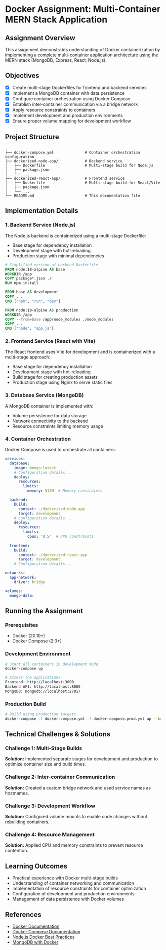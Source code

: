 # Docker Assignment: Multi-Container MERN Stack Application

## Assignment Overview

This assignment demonstrates understanding of Docker containerization by implementing a complete multi-container application architecture using the MERN stack (MongoDB, Express, React, Node.js).

## Objectives

- [x] Create multi-stage Dockerfiles for frontend and backend services
- [x] Implement a MongoDB container with data persistence
- [x] Configure container orchestration using Docker Compose
- [x] Establish inter-container communication via a bridge network
- [x] Apply resource constraints to containers
- [x] Implement development and production environments
- [x] Ensure proper volume mapping for development workflow

## Project Structure

```
.
├── docker-compose.yml              # Container orchestration configuration
├── dockerized-node-app/            # Backend service
│   ├── Dockerfile                  # Multi-stage build for Node.js
│   ├── package.json
│   └── ...
├── dockerized-react-app/           # Frontend service
│   ├── Dockerfile                  # Multi-stage build for React/Vite
│   ├── package.json
│   └── ...
└── README.md                       # This documentation file
```

## Implementation Details

### 1. Backend Service (Node.js)

The Node.js backend is containerized using a multi-stage Dockerfile:
- Base stage for dependency installation
- Development stage with hot-reloading
- Production stage with minimal dependencies

```dockerfile
# Simplified version of backend Dockerfile
FROM node:18-alpine AS base
WORKDIR /app
COPY package*.json ./
RUN npm install

FROM base AS development
COPY . .
CMD ["npm", "run", "dev"]

FROM node:18-alpine AS production
WORKDIR /app
COPY --from=base /app/node_modules ./node_modules
COPY . .
CMD ["node", "app.js"]
```

### 2. Frontend Service (React with Vite)

The React frontend uses Vite for development and is containerized with a multi-stage approach:
- Base stage for dependency installation
- Development stage with hot-reloading
- Build stage for creating production assets
- Production stage using Nginx to serve static files

### 3. Database Service (MongoDB)

A MongoDB container is implemented with:
- Volume persistence for data storage
- Network connectivity to the backend
- Resource constraints limiting memory usage

### 4. Container Orchestration

Docker Compose is used to orchestrate all containers:

```yaml
services:
  database:
    image: mongo:latest
    # Configuration details...
    deploy:
      resources:
        limits:
          memory: 512M  # Memory constraints

  backend:
    build:
      context: ./dockerized-node-app
      target: development
    # Configuration details...
    deploy:
      resources:
        limits:
          cpus: '0.5'  # CPU constraints
          
  frontend:
    build:
      context: ./dockerized-react-app
      target: development
    # Configuration details...

networks:
  app-network:
    driver: bridge

volumes:
  mongo-data:
```

## Running the Assignment

### Prerequisites
- Docker (20.10+)
- Docker Compose (2.0+)

### Development Environment

```bash
# Start all containers in development mode
docker-compose up

# Access the applications
Frontend: http://localhost:3000
Backend API: http://localhost:8080
MongoDB: mongodb://localhost:27017
```

### Production Build

```bash
# Build using production targets
docker-compose -f docker-compose.yml -f docker-compose.prod.yml up --build
```

## Technical Challenges & Solutions

### Challenge 1: Multi-Stage Builds
**Solution:** Implemented separate stages for development and production to optimize container size and build times.

### Challenge 2: Inter-container Communication
**Solution:** Created a custom bridge network and used service names as hostnames.

### Challenge 3: Development Workflow
**Solution:** Configured volume mounts to enable code changes without rebuilding containers.

### Challenge 4: Resource Management
**Solution:** Applied CPU and memory constraints to prevent resource contention.

## Learning Outcomes

- Practical experience with Docker multi-stage builds
- Understanding of container networking and communication
- Implementation of resource constraints for container optimization
- Configuration of development and production environments
- Management of data persistence with Docker volumes

## References

- [Docker Documentation](https://docs.docker.com/)
- [Docker Compose Documentation](https://docs.docker.com/compose/)
- [Node.js Docker Best Practices](https://nodejs.org/en/docs/guides/nodejs-docker-webapp/)
- [MongoDB with Docker](https://hub.docker.com/_/mongo)